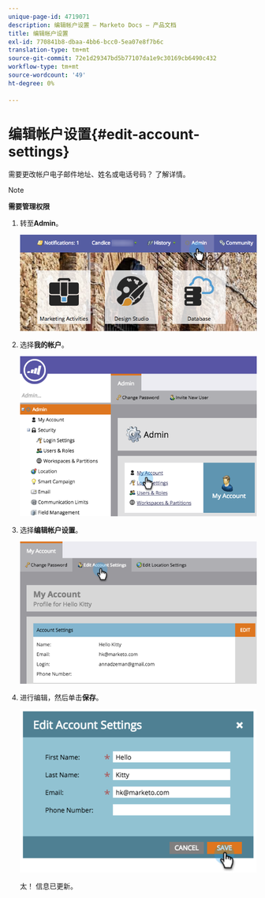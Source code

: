 ```yaml
---
unique-page-id: 4719071
description: 编辑帐户设置 — Marketo Docs — 产品文档
title: 编辑帐户设置
exl-id: 770841b8-dbaa-4bb6-bcc0-5ea07e8f7b6c
translation-type: tm+mt
source-git-commit: 72e1d29347bd5b77107da1e9c30169cb6490c432
workflow-type: tm+mt
source-wordcount: '49'
ht-degree: 0%

---
```


# 编辑帐户设置{#edit-account-settings}

需要更改帐户电子邮件地址、姓名或电话号码？ 了解详情。

>[!NOTE]
>
>**需要管理权限**

1. 转至&#x200B;**Admin**。

   ![](assets/adminhand.png)

1. 选择&#x200B;**我的帐户**。

   ![](assets/image2015-6-23-15-3a16-3a52.png)

1. 选择&#x200B;**编辑帐户设置**。

   ![](assets/image2015-6-23-15-3a21-3a41.png)

1. 进行编辑，然后单击&#x200B;**保存**。

   ![](assets/image2015-6-23-15-3a20-3a16.png)

   太！ 信息已更新。
